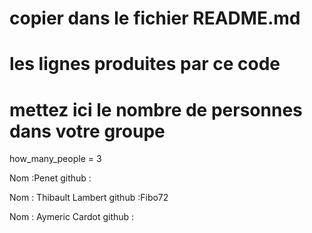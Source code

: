 # copier dans le fichier README.md
# les lignes produites par ce code

# mettez ici le nombre de personnes dans votre groupe

how_many_people = 3

Nom :Penet 
github : 

Nom : Thibault Lambert
github :Fibo72

Nom : Aymeric Cardot
github :
